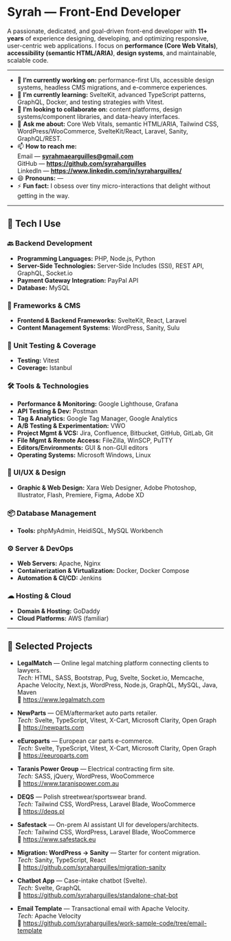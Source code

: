 # Syrah — Front-End Developer

A passionate, dedicated, and goal-driven front-end developer with **11+ years** of experience designing, developing, and optimizing responsive, user-centric web applications. I focus on **performance (Core Web Vitals)**, **accessibility (semantic HTML/ARIA)**, **design systems**, and maintainable, scalable code.

---

- 🔭 **I’m currently working on:** performance-first UIs, accessible design systems, headless CMS migrations, and e-commerce experiences.
- 🌱 **I’m currently learning:** SvelteKit, advanced TypeScript patterns, GraphQL, Docker, and testing strategies with Vitest.
- 👯 **I’m looking to collaborate on:** content platforms, design systems/component libraries, and data-heavy interfaces.
- 💬 **Ask me about:** Core Web Vitals, semantic HTML/ARIA, Tailwind CSS, WordPress/WooCommerce, SvelteKit/React, Laravel, Sanity, GraphQL/REST.
- 📫 **How to reach me:**  
  Email — **syrahmaearguilles@gmail.com**  
  GitHub — **https://github.com/syraharguilles**  
  LinkedIn — **https://www.linkedin.com/in/syraharguilles/**
- 😄 **Pronouns:** —
- ⚡ **Fun fact:** I obsess over tiny micro-interactions that delight without getting in the way.

---

## 🧰 Tech I Use

### 🔙 Backend Development
- **Programming Languages:** PHP, Node.js, Python  
- **Server-Side Technologies:** Server-Side Includes (SSI), REST API, GraphQL, Socket.io  
- **Payment Gateway Integration:** PayPal API  
- **Database:** MySQL

### 🚀 Frameworks & CMS
- **Frontend & Backend Frameworks:** SvelteKit, React, Laravel  
- **Content Management Systems:** WordPress, Sanity, Sulu

### 🧪 Unit Testing & Coverage
- **Testing:** Vitest  
- **Coverage:** Istanbul

### 🛠 Tools & Technologies
- **Performance & Monitoring:** Google Lighthouse, Grafana  
- **API Testing & Dev:** Postman  
- **Tag & Analytics:** Google Tag Manager, Google Analytics  
- **A/B Testing & Experimentation:** VWO  
- **Project Mgmt & VCS:** Jira, Confluence, Bitbucket, GitHub, GitLab, Git  
- **File Mgmt & Remote Access:** FileZilla, WinSCP, PuTTY  
- **Editors/Environments:** GUI & non-GUI editors  
- **Operating Systems:** Microsoft Windows, Linux

### 🎨 UI/UX & Design
- **Graphic & Web Design:** Xara Web Designer, Adobe Photoshop, Illustrator, Flash, Premiere, Figma, Adobe XD

### 📦 Database Management
- **Tools:** phpMyAdmin, HeidiSQL, MySQL Workbench

### ⚙ Server & DevOps
- **Web Servers:** Apache, Nginx  
- **Containerization & Virtualization:** Docker, Docker Compose  
- **Automation & CI/CD:** Jenkins

### ☁ Hosting & Cloud
- **Domain & Hosting:** GoDaddy  
- **Cloud Platforms:** AWS (familiar)

---

## 📌 Selected Projects

- **LegalMatch** — Online legal matching platform connecting clients to lawyers.  
  _Tech:_ HTML, SASS, Bootstrap, Pug, Svelte, Socket.io, Memcache, Apache Velocity, Next.js, WordPress, Node.js, GraphQL, MySQL, Java, Maven  
  🔗 https://www.legalmatch.com

- **NewParts** — OEM/aftermarket auto parts retailer.  
  _Tech:_ Svelte, TypeScript, Vitest, X-Cart, Microsoft Clarity, Open Graph  
  🔗 https://newparts.com

- **eEuroparts** — European car parts e-commerce.  
  _Tech:_ Svelte, TypeScript, Vitest, X-Cart, Microsoft Clarity, Open Graph  
  🔗 https://eeuroparts.com

- **Taranis Power Group** — Electrical contracting firm site.  
  _Tech:_ SASS, jQuery, WordPress, WooCommerce  
  🔗 https://www.taranispower.com.au

- **DEQS** — Polish streetwear/sportswear brand.  
  _Tech:_ Tailwind CSS, WordPress, Laravel Blade, WooCommerce  
  🔗 https://deqs.pl

- **Safestack** — On-prem AI assistant UI for developers/architects.  
  _Tech:_ Tailwind CSS, WordPress, Laravel Blade, WooCommerce  
  🔗 https://www.safestack.eu

- **Migration: WordPress → Sanity** — Starter for content migration.  
  _Tech:_ Sanity, TypeScript, React  
  🔗 https://github.com/syraharguilles/migration-sanity

- **Chatbot App** — Case-intake chatbot (Svelte).  
  _Tech:_ Svelte, GraphQL  
  🔗 https://github.com/syraharguilles/standalone-chat-bot

- **Email Template** — Transactional email with Apache Velocity.  
  _Tech:_ Apache Velocity  
  🔗 https://github.com/syraharguilles/work-sample-code/tree/email-template
